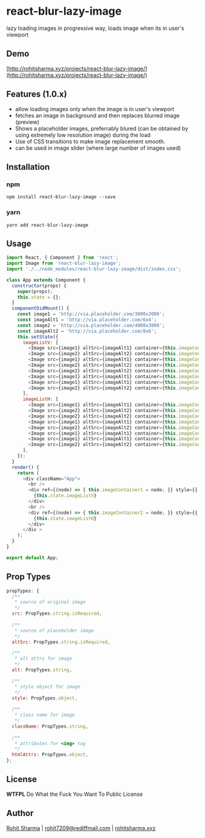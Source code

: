 # react-blur-lazy-image
lazy loading images in progressive way, loads image when its in user's viewport

## Demo
[http://rohitsharma.xyz/projects/react-blur-lazy-image/](http://rohitsharma.xyz/projects/react-blur-lazy-image/)

## Features (1.0.x)
* allow loading images only when the image is in user's viewport
* fetches an image in background and then replaces blurred image (preview)
* Shows a placeholder images, preferrably blured (can be obtained by using extremely low resolution image) during the load
* Use of CSS transitions to make image replacement smooth.
* can be used in image slider (where large number of images used)

## Installation
### npm
```
npm install react-blur-lazy-image --save
```
### yarn
```
yarn add react-blur-lazy-image
```

## Usage
```js
import React, { Component } from 'react';
import Image from 'react-blur-lazy-image';
import './../node_modules/react-blur-lazy-image/dist/index.css';

class App extends Component {
  constructor(props) {
    super(props);
    this.state = {};
  }
  componentDidMount() {
    const image1 = 'http://via.placeholder.com/3000x2000';
    const imageAlt1 = 'http://via.placeholder.com/6x4';
    const image2 = 'http://via.placeholder.com/4000x3000';
    const imageAlt2 = 'http://via.placeholder.com/8x6';
    this.setState({
      imageListV: [
        <Image src={image1} altSrc={imageAlt1} container={this.imageContainer1} style={{ width: '100%' }} />,
        <Image src={image2} altSrc={imageAlt2} container={this.imageContainer1} style={{ width: '100%' }} />,
        <Image src={image1} altSrc={imageAlt1} container={this.imageContainer1} style={{ width: '100%' }} />,
        <Image src={image2} altSrc={imageAlt2} container={this.imageContainer1} style={{ width: '100%' }} />,
        <Image src={image2} altSrc={imageAlt2} container={this.imageContainer1} style={{ width: '100%' }} />,
        <Image src={image1} altSrc={imageAlt1} container={this.imageContainer1} style={{ width: '100%' }} />,
        <Image src={image1} altSrc={imageAlt1} container={this.imageContainer1} style={{ width: '100%' }} />,
        <Image src={image2} altSrc={imageAlt2} container={this.imageContainer1} style={{ width: '100%' }} />,
      ],
      imageListH: [
        <Image src={image1} altSrc={imageAlt1} container={this.imageContainer2} style={{ height: '200px', border:'1px solid white' }} />,
        <Image src={image2} altSrc={imageAlt2} container={this.imageContainer2} style={{ height: '200px', border:'1px solid white' }} />,
        <Image src={image2} altSrc={imageAlt2} container={this.imageContainer2} style={{ height: '200px', border:'1px solid white' }} />,
        <Image src={image1} altSrc={imageAlt1} container={this.imageContainer2} style={{ height: '200px', border:'1px solid white' }} />,
        <Image src={image2} altSrc={imageAlt2} container={this.imageContainer2} style={{ height: '200px', border:'1px solid white' }} />,
        <Image src={image1} altSrc={imageAlt1} container={this.imageContainer2} style={{ height: '200px', border:'1px solid white' }} />,
        <Image src={image1} altSrc={imageAlt1} container={this.imageContainer2} style={{ height: '200px', border:'1px solid white' }} />,
        <Image src={image2} altSrc={imageAlt2} container={this.imageContainer2} style={{ height: '200px', border:'1px solid white' }} />,
      ],
    });
  }
  render() {
    return (
      <div className="App">
        <br />
        <div ref={(node) => { this.imageContainer1 = node; }} style={{ width: '400px', height: '250px', overflow: 'auto' }}>
          {this.state.imageListV}
        </div>
        <br />
        <div ref={(node) => { this.imageContainer2 = node; }} style={{ overflow: 'auto', whiteSpace: 'nowrap' }}>
          {this.state.imageListH}
        </div>
      </div >
    );
  }
}

export default App;
```

## Prop Types
```js
propTypes: {
  /**
   * source of original image
   */
  src: PropTypes.string.isRequired,
  
  /**
   * source of placeholder image
   */
  altSrc: PropTypes.string.isRequired,

  /**
   * alt attrs for image
   */
  alt: PropTypes.string,

  /**
   * style object for image
   */
  style: PropTypes.object,
  
  /**
   * class name for image
   */
  className: PropTypes.string,
  
  /**
   * attributes for <img> tag
   */
  htmlAttrs: PropTypes.object,
};
```

## License
**WTFPL** Do What the Fuck You Want To Public License

## Author
[Rohit Sharma](http://rohitsharma.xyz) | [rohit7209@rediffmail.com](mailto://rohit7209@rediffmail.com) | [rohitsharma.xyz](http://rohitsharma.xyz)
